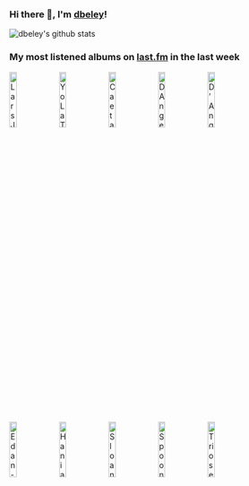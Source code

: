 ### Hi there 👋, I'm [dbeley](https://dbeley.ovh/en)!

![dbeley's github stats](https://github-readme-stats.vercel.app/api?username=dbeley)

### My most listened albums on [last.fm](https://www.last.fm/user/d_beley) in the last week

[<img src='https://lastfm.freetls.fastly.net/i/u/300x300/ca28d8a2092b449fbb1f4e9ee2343d45.jpg' width='16%' height='16%' alt='Lars Jansson Trio - In Search of Lost Time'>](https://www.last.fm/music/lars%2bjansson%2btrio/in%2bsearch%2bof%2blost%2btime)&nbsp;
[<img src='https://lastfm.freetls.fastly.net/i/u/300x300/11c72c38eedd4697b9e9fa21d5d2fd76.png' width='16%' height='16%' alt='Yo La Tengo - I Am Not Afraid Of You And I Will Beat Your Ass'>](https://www.last.fm/music/yo%2bla%2btengo/i%2bam%2bnot%2bafraid%2bof%2byou%2band%2bi%2bwill%2bbeat%2byour%2bass)&nbsp;
[<img src='https://lastfm.freetls.fastly.net/i/u/300x300/1d3c037ee612e64176fd815a7e119f9c.jpg' width='16%' height='16%' alt='Caetano Veloso - Jóia'>](https://www.last.fm/music/caetano%2bveloso/j%25c3%25b3ia)&nbsp;
[<img src='https://lastfm.freetls.fastly.net/i/u/300x300/1c4f0e845e994b82cbdbcad0eb8cc4a6.png' width='16%' height='16%' alt='DAngelo - Voodoo'>](https://www.last.fm/music/d%2527angelo/voodoo)&nbsp;
[<img src='https://lastfm.freetls.fastly.net/i/u/300x300/f495e37648624c77cc050ee38a26ca70.jpg' width='16%' height='16%' alt='D’Angelo and The Vanguard - Black Messiah'>](https://www.last.fm/music/d%25e2%2580%2599angelo%2band%2bthe%2bvanguard/black%2bmessiah)&nbsp;
<br>
[<img src='https://lastfm.freetls.fastly.net/i/u/300x300/77f0b11de4054f2dbd54518764dd91b6.png' width='16%' height='16%' alt='Edan - Beauty and the Beat'>](https://www.last.fm/music/edan/beauty%2band%2bthe%2bbeat)&nbsp;
[<img src='https://lastfm.freetls.fastly.net/i/u/300x300/15de59aabf8613156cd34f403a8dd621.jpg' width='16%' height='16%' alt='Hania Rani - Home'>](https://www.last.fm/music/hania%2brani/home)&nbsp;
[<img src='https://lastfm.freetls.fastly.net/i/u/300x300/aa5384ba774a40c891e93229ab31843e.png' width='16%' height='16%' alt='Sloan - Twice Removed'>](https://www.last.fm/music/sloan/twice%2bremoved)&nbsp;
[<img src='https://lastfm.freetls.fastly.net/i/u/300x300/3021935443064eddaaa090048a1f4917.png' width='16%' height='16%' alt='Spoon - Kill the Moonlight'>](https://www.last.fm/music/spoon/kill%2bthe%2bmoonlight)&nbsp;
[<img src='https://lastfm.freetls.fastly.net/i/u/300x300/400dc3c0fe064e739424f2f1bf95561b.jpg' width='16%' height='16%' alt='Triosence - Turning Points'>](https://www.last.fm/music/triosence/turning%2bpoints)&nbsp;
<br>
